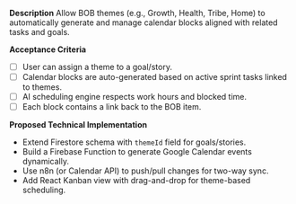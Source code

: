 **Description**
Allow BOB themes (e.g., Growth, Health, Tribe, Home) to automatically generate and manage calendar blocks aligned with related tasks and goals.

**Acceptance Criteria**
- [ ] User can assign a theme to a goal/story.
- [ ] Calendar blocks are auto-generated based on active sprint tasks linked to themes.
- [ ] AI scheduling engine respects work hours and blocked time.
- [ ] Each block contains a link back to the BOB item.

**Proposed Technical Implementation**
- Extend Firestore schema with `themeId` field for goals/stories.
- Build a Firebase Function to generate Google Calendar events dynamically.
- Use n8n (or Calendar API) to push/pull changes for two-way sync.
- Add React Kanban view with drag-and-drop for theme-based scheduling.

